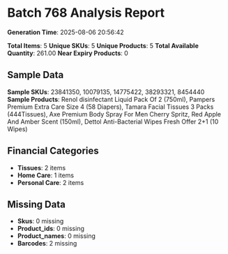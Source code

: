 # Batch 768 Analysis Report

**Generation Time**: 2025-08-06 20:56:42

**Total Items**: 5
**Unique SKUs**: 5
**Unique Products**: 5
**Total Available Quantity**: 261.00
**Near Expiry Products**: 0

## Sample Data
**Sample SKUs**: 23841350, 10079135, 14775422, 38293321, 8454440
**Sample Products**: Renol disinfectant Liquid Pack Of 2 (750ml), Pampers Premium Extra Care Size 4 (58 Diapers), Tamara Facial Tissues 3 Packs (444Tissues), Axe Premium Body Spray For Men Cherry Spritz, Red Apple And Amber Scent (150ml), Dettol Anti-Bacterial Wipes Fresh Offer 2+1 (10 Wipes)

## Financial Categories
- **Tissues**: 2 items
- **Home Care**: 1 items
- **Personal Care**: 2 items

## Missing Data
- **Skus**: 0 missing
- **Product_ids**: 0 missing
- **Product_names**: 0 missing
- **Barcodes**: 2 missing
